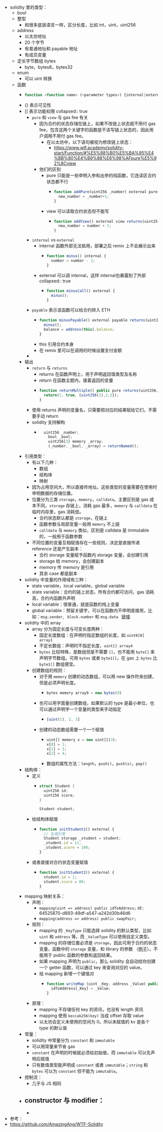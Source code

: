 - solidity 里的类型：
	- bool
	- 整型
		- 和很多底层语言一样，区分长度，比如 int，uint，uint256
	- address
		- 以太坊地址
		- 20 个字节
		- 有普通地址和 payable 地址
		- 有成员变量
	- 定长字节数组 bytes
		- byte，bytes8，bytes32
	- enum
		- 可以 uint 转换
	- 函数
		- ```javascript
		  function <function name> (<parameter types>) {internal|external|public|private} [pure|view|payable] [returns (<return types>)]
		  ```
		- {} 表示可见性
		- [] 表示功能权限
		  collapsed:: true
			- `pure` 和 `view` 与 gas fee 有关
				- 因为合约的状态存储在链上，如果不改链上状态就不用付 gas fee，包含这两个关键字的函数是不该写链上状态的，因此用户调用不用付 gas fee。
					- 在以太坊中，以下语句被视为修改链上状态：
						- https://www.wtf.academy/solidity-start/Function/#%E5%88%B0%E5%BA%95%E4%BB%80%E4%B9%88%E6%98%AFpure%E5%92%8Cview
				- 他们的区别
					- pure 只能是一些申明入参和出参的纯函数，它连读区合约状态都不行
						- ```javascript
						  function addPure(uint256 _number) external pure returns(uint256 new_number){
						    new_number = _number+1;
						  }
						  ```
					- view 可以读取合约状态但不能写
						- ```javascript
						  function addView() external view returns(uint256 new_number) {
						    new_number = number + 1;
						  }
						  ```
			- `internal` vs `external`
				- internal 函数外部无法抵用，部署之后 remix 上不会展示出来
					- ```javascript
					  function minus() internal {
					    number = number - 1;
					  }
					  ```
				- external 可以调 internal，这样 internal也暴露到了外部
				  collapsed:: true
					- ```javascript
					  function minusCall() external {
					    minus();
					  }
					  ```
			- `payable` 表示该函数可以给合约转入 ETH
				- ```javascript
				  function minusPayable() external payable returns(uint256 balance) {
				    minus();
				    balance = address(this).balance;
				  }
				  ```
				- this 引用合约本身
				- 在 remix 里可以在调用的时候设置支付金额
			-
		- 输出
			- `return` 与 `returns`
				- returns 在函数声明上，用于声明返回值类型及名称
				- return 在函数主题内，接着返回的变量
				- ```javascript
				  function returnMultiple() public pure returns(uint256, bool, uint256[3] memory){
				    return(1, true, [uint256(1),2,5]);
				  }
				  ```
			- 使用 returns 声明的变量名，只需要把对应的结果赋给它们，不需要手动 return
			- solidity 支持解构
				- ```javascript
				  	uint256 _number;
				      bool _bool;
				      uint256[3] memory _array;
				      (_number, _bool, _array) = returnNamed();
				  ```
		- 引用类型：
			- 有以下几种：
				- 数组
				- 结构体
				- 映射
			- 因为占用空间大，所以直接传地址。这些类型的变量需要在使用时申明数据的存储位置。
			- 位置分为三类 `storage`，`memory`，`calldata`。主要区别是 gas 成本不同，`storage` 存链上，消耗 gas 最多，`memory` 与 `calldata` 在临时内存里，gas 消耗低。
				- 合约状态默认都是 `storage`，在链上
				- 函数参数与局部变量一般用 `memory` 不上链
				- `calldata` 与 `memory` 类似，区别是 calldata 是 immutable 的，一般用于函数参数
			- 不同位置的变量互相赋值存在一些规则，决定是直接传递 reference 还是产生副本：
				- 合约 storage 变量赋予函数内 storage 变量，会创建引用
				- storage 给 memory，会创建副本
				- memory 传 memory 是引用
				- 其余 case 都是副本
		- solidity 中变量的作用域有三种：
			- state variable，local variable，global variable
			- state variable：合约的链上状态，所有合约都可访问，gas 消耗高，合约内函数外声明
			- local variable：很普通，就是函数的栈上变量
			- global variable：预留关键字，可以在函数内不申明直接用，比如：`msg.sender`, ` block.number` 和 `msg.data ` [链接](https://learnblockchain.cn/docs/solidity/units-and-global-variables.html#special-variables-and-functions)
		- solidity 中的 array
			- array 分为固定长度与可变长度两种：
				- 固定长度数组：在声明时指定数组的长度，如 `uint8[8] array1`
				- 不定长数组：声明时不指定长度，`uint[] array4`
				- `bytes` 比较特殊，是数组但是不需要 `[]`，也不能用 `byte[]` 来声明字节数组。可用 `bytes` 或者 `byte1[]`，在 gas 上 `bytes` 比`byte1[]` 数组便宜。
			- 创建数组的规则：
				- 对于用 `memory` 创建的动态数组，可以用 new 操作符来创建，但是必须声明长度。
					- ```javascript
					  bytes memory array9 = new bytes(9)
					  ```
				- 也可以用字面量创建数组，如果默认的 type 是最小单位，也可以通过声明字一个变量的类型来手动指定
					- ```javascript
					  [uint(1), 2, 3]
					  ```
				- 创建的动态数组需要一个一个赋值
					- ```javascript
					  uint[] memory x = new uint[](3);
					  x[0] = 1;
					  x[1] = 3;
					  x[2] = 4;
					  ```
					- 数组的属性方法：`length`，`push()`，`push(x)`，`pop()`
		- 结构体：
			- 定义
				- ```rust
				  struct Student {
				  	uint256 id;
				  	uint256 score;
				  }
				  
				  Student student;
				  ```
			- 给结构体赋值
				- ```javascript
				  function initStudent1() external {
				  	// 生成引用
				  	Student storage _student = student;
				  	_student.id = 11;
				  	_student.score = 100;
				  }
				  ```
			- 或者直接对合约状态变量赋值
				- ```javascript
				  function initStudent2() external {
				  	student.id = 1;
				  	student.score = 80;
				  }
				  ```
		- mapping 映射关系：
			- 声明：
				- `mapping(uint => address) public idToAddress;`
				  id:: 64525870-d893-49df-a547-a242d30b46d6
				- `mapping(address => address) public swapPair;`
			- 规则：
				- mapping 的 `_KeyType` 只能选择 solidity 的默认类型，比如 `uint` 和 `address` 等。而 `_ValueType` 可以使用自定义类型。
				- mapping 的存储位置必须是 `storage`，因此可用于合约的状态变量，函数中的 `storage` 变量，和 library 的参数 （[例子](https://github.com/ethereum/solidity/issues/4635)）。不能用于 public 函数的参数和返回结果。
				- 如果 mapping 声明为 `public`，那么 solidity 会自动给你创建一个 getter 函数，可以通过 key 来查询对应的 value。
				- 给 mapping 新增一个键值对
					- ```javascript
					  function writeMap (uint _Key, address _Value) public{
					  	idToAddress[_Key] = _Value;
					  }
					  ```
			- 原理：
				- mapping 不存储任何 key 的资讯，也没有 length 资讯
				- mapping 使用 `keccak256(key)` 当成 offset 存取 value
				- 以太坊会定义未使用的空间为 0。所以未赋值的 kv 是各个 type 的默认值
		- 常量：
			- solidity 中常量分为 `constant` 和 `immutable`
			- 可以用常量来节省 gas
			- `constant` 在声明的时候就必须给初始值，而 `immutable` 可以先声明后赋值
			- 只有数值类型能声明成 `constant` 或者 `immutable`；`string` 和 `bytes` 可以为 `constant` 但不能为 `immutable`。
		- 控制流：
			- 几乎与 JS 相同
		- constructor 与 modifier：
			-
			-
- 参考：
- https://github.com/AmazingAng/WTF-Solidity
